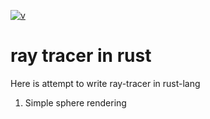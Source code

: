 [![v](https://img.shields.io/badge/v-0.0.2-blueviolet)]()
# ray tracer in rust

Here is attempt to write ray-tracer in rust-lang

1. Simple sphere rendering